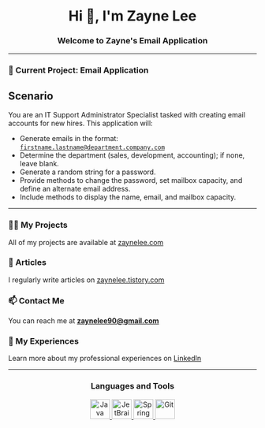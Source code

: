 <h1 align="center">Hi 👋, I'm Zayne Lee</h1>
<h3 align="center">Welcome to Zayne's Email Application</h3>

---

### 🔭 Current Project: **Email Application**

<h2>Scenario</h2>
<p>You are an IT Support Administrator Specialist tasked with creating email accounts for new hires. This application will:</p>

- Generate emails in the format: <code>firstname.lastname@department.company.com</code>
- Determine the department (sales, development, accounting); if none, leave blank.
- Generate a random string for a password.
- Provide methods to change the password, set mailbox capacity, and define an alternate email address.
- Include methods to display the name, email, and mailbox capacity.

---

### 👨‍💻 My Projects
All of my projects are available at [zaynelee.com](https://zaynelee.com)

### 📝 Articles
I regularly write articles on [zaynelee.tistory.com](https://zaynelee.tistory.com/)

### 📫 Contact Me
You can reach me at **zaynelee90@gmail.com**

### 📄 My Experiences
Learn more about my professional experiences on [LinkedIn](https://www.linkedin.com/in/seongdo-lee-a86160278/)

---

<h3 align="center">Languages and Tools</h3>
<p align="center">
  <a href="https://www.java.com/en/" target="_blank" rel="noreferrer">
    <img src="https://www.vectorlogo.zone/logos/java/java-icon.svg" alt="Java" width="40" height="40"/>
  </a>
  <a href="https://www.jetbrains.com/" target="_blank" rel="noreferrer">
    <img src="https://www.vectorlogo.zone/logos/jetbrains/jetbrains-icon.svg" alt="JetBrains" width="40" height="40"/>
  </a>
  <a href="https://spring.io/" target="_blank" rel="noreferrer">
    <img src="https://www.vectorlogo.zone/logos/springio/springio-icon.svg" alt="Spring" width="40" height="40"/>
  </a>
  <a href="https://git-scm.com/" target="_blank" rel="noreferrer">
    <img src="https://www.vectorlogo.zone/logos/git-scm/git-scm-icon.svg" alt="Git" width="40" height="40"/>
  </a>
</p>
